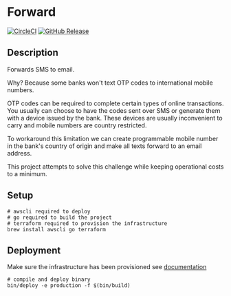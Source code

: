 # Forward

[![CircleCI](https://img.shields.io/circleci/project/github/timstott/forward.svg?style=flat-square)](https://circleci.com/gh/timstott/forward/tree/master)
[![GitHub Release](https://img.shields.io/github/release/timstott/forward.svg?style=flat-square)](https://github.com/timstott/forward/releases)

## Description

Forwards SMS to email.

Why? Because some banks won't text OTP codes to international mobile numbers.

OTP codes can be required to complete certain types of online transactions. You
usually can choose to have the codes sent over SMS or generate them with a
device issued by the bank. These devices are usually inconvenient to carry and
mobile numbers are country restricted.

To workaround this limitation we can create programmable mobile number in the
bank's country of origin and make all texts forward to an email address.

This project attempts to solve this challenge while keeping operational costs to
a minimum.

## Setup

```console
# awscli required to deploy
# go required to build the project
# terraform required to provision the infrastructure
brew install awscli go terraform
```

## Deployment
Make sure the infrastructure has been provisioned see [documentation](./infrastructure/README.md)

```console
# compile and deploy binary
bin/deploy -e production -f $(bin/build)
```
